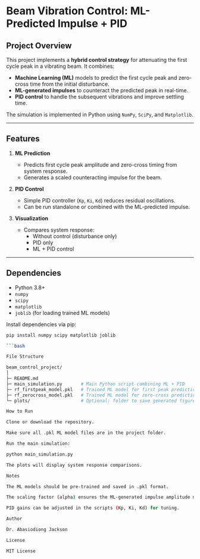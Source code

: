 # Beam Vibration Control: ML-Predicted Impulse + PID

## Project Overview
This project implements a **hybrid control strategy** for attenuating the first cycle peak in a vibrating beam. It combines:

- **Machine Learning (ML)** models to predict the first cycle peak and zero-cross time from the initial disturbance.
- **ML-generated impulses** to counteract the predicted peak in real-time.
- **PID control** to handle the subsequent vibrations and improve settling time.

The simulation is implemented in Python using `NumPy`, `SciPy`, and `Matplotlib`.

---

## Features

1. **ML Prediction**  
   - Predicts first cycle peak amplitude and zero-cross timing from system response.
   - Generates a scaled counteracting impulse for the beam.

2. **PID Control**  
   - Simple PID controller (`Kp`, `Ki`, `Kd`) reduces residual oscillations.
   - Can be run standalone or combined with the ML-predicted impulse.

3. **Visualization**  
   - Compares system response:
     - Without control (disturbance only)
     - PID only
     - ML + PID control

---

## Dependencies

- Python 3.8+  
- `numpy`  
- `scipy`  
- `matplotlib`  
- `joblib` (for loading trained ML models)  

Install dependencies via pip:

```bash
pip install numpy scipy matplotlib joblib

```bash

File Structure

beam_control_project/
│
├─ README.md
├─ main_simulation.py       # Main Python script combining ML + PID
├─ rf_firstpeak_model.pkl   # Trained ML model for first peak prediction
├─ rf_zerocross_model.pkl   # Trained ML model for zero-cross prediction
└─ plots/                   # Optional: folder to save generated figures

How to Run

Clone or download the repository.

Make sure all .pkl ML model files are in the project folder.

Run the main simulation:

python main_simulation.py

The plots will display system response comparisons.

Notes

The ML models should be pre-trained and saved in .pkl format.

The scaling factor (alpha) ensures the ML-generated impulse amplitude matches the system response.

PID gains can be adjusted in the scripts (Kp, Ki, Kd) for tuning.

Author

Dr. Abasiodiong Jackson

License

MIT License


